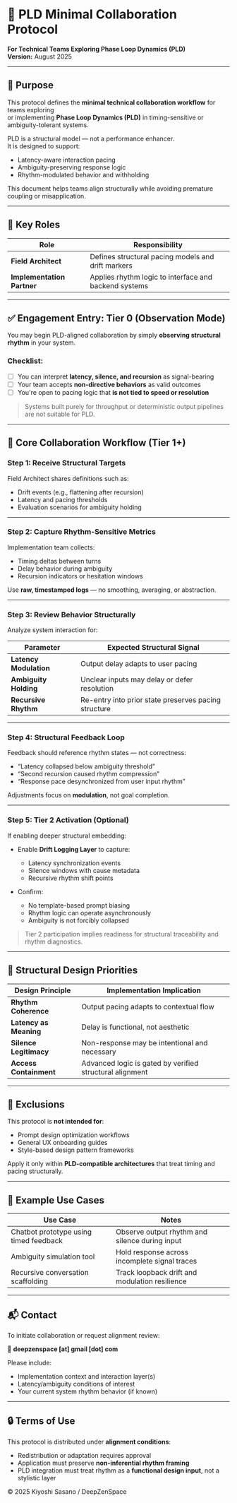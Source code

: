 # 🤝 PLD Minimal Collaboration Protocol  
**For Technical Teams Exploring Phase Loop Dynamics (PLD)**  
**Version:** August 2025

---

## 📌 Purpose

This protocol defines the **minimal technical collaboration workflow** for teams exploring  
or implementing **Phase Loop Dynamics (PLD)** in timing-sensitive or ambiguity-tolerant systems.

PLD is a structural model — not a performance enhancer.  
It is designed to support:

- Latency-aware interaction pacing  
- Ambiguity-preserving response logic  
- Rhythm-modulated behavior and withholding  

This document helps teams align structurally while avoiding premature coupling or misapplication.

---

## 🧱 Key Roles

| Role                  | Responsibility                                                   |
|-----------------------|------------------------------------------------------------------|
| **Field Architect**   | Defines structural pacing models and drift markers               |
| **Implementation Partner** | Applies rhythm logic to interface and backend systems             |

---

## ✅ Engagement Entry: Tier 0 (Observation Mode)

You may begin PLD-aligned collaboration by simply **observing structural rhythm** in your system.

### Checklist:

- [ ] You can interpret **latency, silence, and recursion** as signal-bearing  
- [ ] Your team accepts **non-directive behaviors** as valid outcomes  
- [ ] You're open to pacing logic that **is not tied to speed or resolution**

> Systems built purely for throughput or deterministic output pipelines are not suitable for PLD.

---

## 🔄 Core Collaboration Workflow (Tier 1+)

### Step 1: Receive Structural Targets

Field Architect shares definitions such as:

- Drift events (e.g., flattening after recursion)  
- Latency and pacing thresholds  
- Evaluation scenarios for ambiguity holding

---

### Step 2: Capture Rhythm-Sensitive Metrics

Implementation team collects:

- Timing deltas between turns  
- Delay behavior during ambiguity  
- Recursion indicators or hesitation windows

Use **raw, timestamped logs** — no smoothing, averaging, or abstraction.

---

### Step 3: Review Behavior Structurally

Analyze system interaction for:

| Parameter            | Expected Structural Signal                               |
|----------------------|-----------------------------------------------------------|
| **Latency Modulation** | Output delay adapts to user pacing                        |
| **Ambiguity Holding**  | Unclear inputs may delay or defer resolution             |
| **Recursive Rhythm**   | Re-entry into prior state preserves pacing structure     |

---

### Step 4: Structural Feedback Loop

Feedback should reference rhythm states — not correctness:

- “Latency collapsed below ambiguity threshold”  
- “Second recursion caused rhythm compression”  
- “Response pace desynchronized from user input rhythm”

Adjustments focus on **modulation**, not goal completion.

---

### Step 5: Tier 2 Activation (Optional)

If enabling deeper structural embedding:

- Enable **Drift Logging Layer** to capture:

  - Latency synchronization events  
  - Silence windows with cause metadata  
  - Recursive rhythm shift points  

- Confirm:

  - No template-based prompt biasing  
  - Rhythm logic can operate asynchronously  
  - Ambiguity is not forcibly collapsed

> Tier 2 participation implies readiness for structural traceability and rhythm diagnostics.

---

## 🧭 Structural Design Priorities

| Design Principle         | Implementation Implication                                  |
|---------------------------|--------------------------------------------------------------|
| **Rhythm Coherence**        | Output pacing adapts to contextual flow                     |
| **Latency as Meaning**      | Delay is functional, not aesthetic                          |
| **Silence Legitimacy**      | Non-response may be intentional and necessary               |
| **Access Containment**      | Advanced logic is gated by verified structural alignment     |

---

## 🚫 Exclusions

This protocol is **not intended for**:

- Prompt design optimization workflows  
- General UX onboarding guides  
- Style-based design pattern frameworks

Apply it only within **PLD-compatible architectures** that treat timing and pacing structurally.

---

## 🧩 Example Use Cases

| Use Case                              | Notes                                           |
|---------------------------------------|-------------------------------------------------|
| Chatbot prototype using timed feedback | Observe output rhythm and silence during input  |
| Ambiguity simulation tool             | Hold response across incomplete signal traces   |
| Recursive conversation scaffolding    | Track loopback drift and modulation resilience  |

---

## 📬 Contact

To initiate collaboration or request alignment review:

📧 **deepzenspace [at] gmail [dot] com**

Please include:

- Implementation context and interaction layer(s)  
- Latency/ambiguity conditions of interest  
- Your current system rhythm behavior (if known)

---

## 🔒 Terms of Use

This protocol is distributed under **alignment conditions**:

- Redistribution or adaptation requires approval  
- Application must preserve **non-inferential rhythm framing**  
- PLD integration must treat rhythm as a **functional design input**, not a stylistic layer

© 2025 Kiyoshi Sasano / DeepZenSpace
